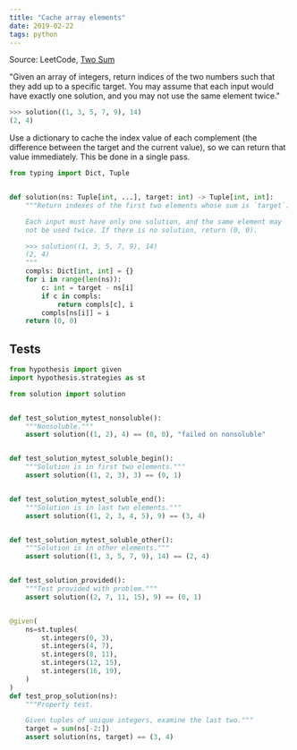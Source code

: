 ```yaml
---
title: "Cache array elements"
date: 2019-02-22
tags: python
---
```


Source: LeetCode, [Two Sum]

[Two Sum]: https://leetcode.com/problems/two-sum/

"Given an array of integers, return indices of the two numbers such that
they add up to a specific target. You may assume that each input would
have exactly one solution, and you may not use the same element twice."

```py
>>> solution((1, 3, 5, 7, 9), 14)
(2, 4)
```

Use a dictionary to cache the index value of each complement
(the difference between the target and the current value), so
we can return that value immediately. This be done in a single
pass.


```py
from typing import Dict, Tuple


def solution(ns: Tuple[int, ...], target: int) -> Tuple[int, int]:
    """Return indexes of the first two elements whose sum is `target`.

    Each input must have only one solution, and the same element may
    not be used twice. If there is no solution, return (0, 0).

    >>> solution((1, 3, 5, 7, 9), 14)
    (2, 4)
    """
    compls: Dict[int, int] = {}
    for i in range(len(ns)):
        c: int = target - ns[i]
        if c in compls:
            return compls[c], i
        compls[ns[i]] = i
    return (0, 0)
```


## Tests

```py
from hypothesis import given
import hypothesis.strategies as st

from solution import solution


def test_solution_mytest_nonsoluble():
    """Nonsoluble."""
    assert solution((1, 2), 4) == (0, 0), "failed on nonsoluble"


def test_solution_mytest_soluble_begin():
    """Solution is in first two elements."""
    assert solution((1, 2, 3), 3) == (0, 1)


def test_solution_mytest_soluble_end():
    """Solution is in last two elements."""
    assert solution((1, 2, 3, 4, 5), 9) == (3, 4)


def test_solution_mytest_soluble_other():
    """Solution is in other elements."""
    assert solution((1, 3, 5, 7, 9), 14) == (2, 4)


def test_solution_provided():
    """Test provided with problem."""
    assert solution((2, 7, 11, 15), 9) == (0, 1)


@given(
    ns=st.tuples(
        st.integers(0, 3),
        st.integers(4, 7),
        st.integers(8, 11),
        st.integers(12, 15),
        st.integers(16, 19),
    )
)
def test_prop_solution(ns):
    """Property test.

    Given tuples of unique integers, examine the last two."""
    target = sum(ns[-2:])
    assert solution(ns, target) == (3, 4)
```
